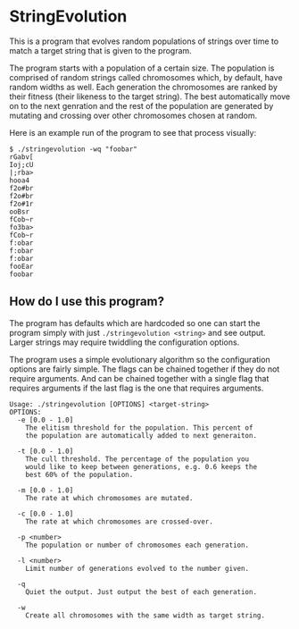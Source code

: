 # StringEvolution

This is a program that evolves random populations of strings over time to match
a target string that is given to the program.

The program starts with a population of a certain size. The population is
comprised of random strings called chromosomes which, by default, have random
widths as well. Each generation the chromosomes are ranked by their fitness
(their likeness to the target string). The best automatically move on to the
next genration and the rest of the population are generated by mutating and
crossing over other chromosomes chosen at random.

Here is an example run of the program to see that process visually:

    $ ./stringevolution -wq "foobar"
    rGabv[
    Ioj;cU
    |;rba>
    hooa4
    f2o#br
    f2o#br
    f2o#1r
    ooBsr
    fCob~r
    fo3ba>
    fCob~r
    f:obar
    f:obar
    f:obar
    fooEar
    foobar

## How do I use this program?

The program has defaults which are hardcoded so one can start the program 
simply with just `./stringevolution <string>` and see output. Larger strings 
may require twiddling the configuration options.

The program uses a simple evolutionary algorithm so the configuration options
are fairly simple.
The flags can be chained together if they do not require arguments. And can be
chained together with a single flag that requires arguments if the last flag is
the one that requires arguments.

    Usage: ./stringevolution [OPTIONS] <target-string>
    OPTIONS:
      -e [0.0 - 1.0]
        The elitism threshold for the population. This percent of
        the population are automatically added to next generaiton.
    
      -t [0.0 - 1.0]
        The cull threshold. The percentage of the population you
        would like to keep between generations, e.g. 0.6 keeps the
        best 60% of the population.
    
      -m [0.0 - 1.0]
        The rate at which chromosomes are mutated.
    
      -c [0.0 - 1.0]
        The rate at which chromosomes are crossed-over.
    
      -p <number>
        The population or number of chromosomes each generation.

      -l <number>
        Limit number of generations evolved to the number given.
    
      -q
        Quiet the output. Just output the best of each generation.
    
      -w
        Create all chromosomes with the same width as target string.
